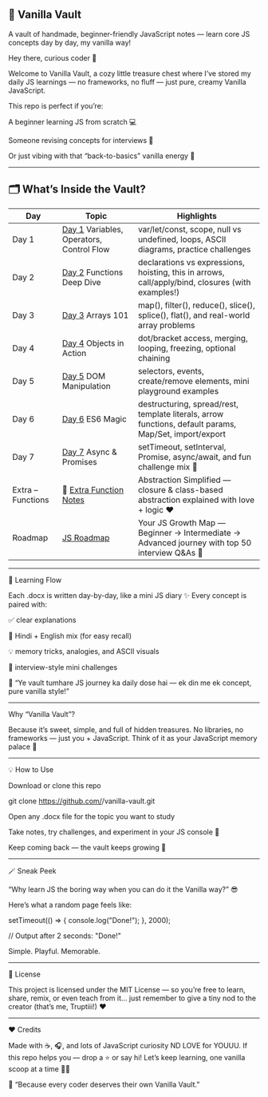 🍦 Vanilla Vault
---

A vault of handmade, beginner-friendly JavaScript notes — learn core JS concepts day by day, my vanilla way!

Hey there, curious coder 👋

Welcome to Vanilla Vault, a cozy little treasure chest where I’ve stored my daily JS learnings — no frameworks, no fluff — just pure, creamy Vanilla JavaScript. 

This repo is perfect if you’re:

A beginner learning JS from scratch 💻

Someone revising concepts for interviews 🎯

Or just vibing with that “back-to-basics” vanilla energy 🌈

---

## 🗂 What’s Inside the Vault?

| Day | Topic | Highlights |
|-----|-------|------------|
| Day 1 | [Day 1](Day%201.docx) Variables, Operators, Control Flow | var/let/const, scope, null vs undefined, loops, ASCII diagrams, practice challenges |
| Day 2 | [Day 2](Day%202.docx) Functions Deep Dive | declarations vs expressions, hoisting, this in arrows, call/apply/bind, closures (with examples!) |
| Day 3 | [Day 3](%F0%9F%9A%80%20Day%203.docx) Arrays 101 | map(), filter(), reduce(), slice(), splice(), flat(), and real-world array problems |
| Day 4 | [Day 4](Day%204.docx) Objects in Action | dot/bracket access, merging, looping, freezing, optional chaining |
| Day 5 | [Day 5](%F0%9F%93%8C%20Day%205.docx) DOM Manipulation | selectors, events, create/remove elements, mini playground examples |
| Day 6 | [Day 6](DAY%206.docx) ES6 Magic | destructuring, spread/rest, template literals, arrow functions, default params, Map/Set, import/export |
| Day 7 | [Day 7](DAY%207.docx) Async & Promises | setTimeout, setInterval, Promise, async/await, and fun challenge mix 🎯 |
| Extra – Functions | 🌈 [Extra Function Notes](Extra%20to%20Function.docx) | Abstraction Simplified — closure & class-based abstraction explained with love + logic ❤️ |
| Roadmap | [JS Roadmap](%F0%9F%9B%A0%EF%B8%8F%20Roadmap.docx) | Your JS Growth Map — Beginner → Intermediate → Advanced journey with top 50 interview Q&As 🧭 |

---

🧭 Learning Flow

Each .docx is written day-by-day, like a mini JS diary ✨
Every concept is paired with:

✅ clear explanations

💬 Hindi + English mix (for easy recall)

💡 memory tricks, analogies, and ASCII visuals

🎯 interview-style mini challenges

💬 “Ye vault tumhare JS journey ka daily dose hai — ek din me ek concept, pure vanilla style!”

---

Why “Vanilla Vault”?

Because it’s sweet, simple, and full of hidden treasures.
No libraries, no frameworks — just you + JavaScript.
Think of it as your JavaScript memory palace 🏰

---

💡 How to Use

Download or clone this repo

git clone https://github.com/<your-username>/vanilla-vault.git


Open any .docx file for the topic you want to study

Take notes, try challenges, and experiment in your JS console 🧪

Keep coming back — the vault keeps growing 💫

---

🪄 Sneak Peek

“Why learn JS the boring way when you can do it the Vanilla way?” 😎

Here’s what a random page feels like:

setTimeout(() => {
  console.log("Done!");
}, 2000);

// Output after 2 seconds:
"Done!"


Simple. Playful. Memorable.

---

📜 License

This project is licensed under the MIT License —
so you’re free to learn, share, remix, or even teach from it…
just remember to give a tiny nod to the creator (that’s me, Truptiii!) ❤️

---

❤️ Credits

Made with ☕, 🎧, and lots of JavaScript curiosity ND LOVE for YOUUU.
If this repo helps you — drop a ⭐ or say hi!
Let’s keep learning, one vanilla scoop at a time 🍦✨

🌼 “Because every coder deserves their own Vanilla Vault.”

